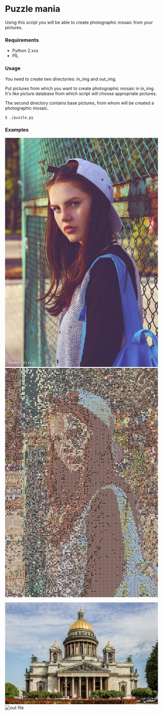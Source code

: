 # Puzzle mania

Using this script you will be able to create photographic mosaic from your pictures. 

### Requirements


  - Python 2.xxx
  - PIL

### Usage
You need to create two directories: in_img and out_img. 

Put pictures from which you want to create photographic mosaic in in_img. It's like picture database from which script will choose appropriate pictures.

The second directory contains base pictures, from whom will be created a photographic mosaic.

```bash
$ ./puzzle.py

```

### Examples
![in file2](/examples/in2.jpg)
![out file2](/examples/out2.jpg)

![in file](/examples/in.jpg)
![out file](/examples/out.jpg)
